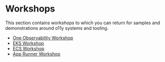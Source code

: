 # Workshops

This section contains workshops to which you can return for samples
and demonstrations around o11y systems and tooling.

- [One Observability Workshop](https://observability.workshop.aws/en/)
- [EKS Workshop](https://www.eksworkshop.com/)
- [ECS Workshop](https://www.ecsworkshop.com/)
- [App Runner Workshop](https://www.apprunnerworkshop.com/)
